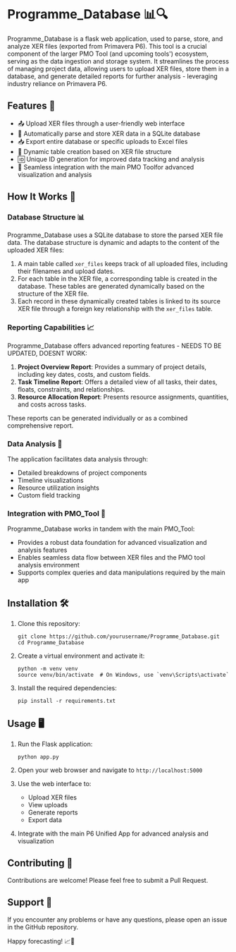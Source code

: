 # Programme_Database 📊🔍

Programme_Database is a flask web application, used to parse, store, and analyze XER files (exported from Primavera P6). This tool is a crucial component of the larger PMO Tool (and upcoming tools') ecosystem, serving as the data ingestion and storage system. It streamlines the process of managing project data, allowing users to upload XER files, store them in a database, and generate detailed reports for further analysis - leveraging industry reliance on Primavera P6.

## Features 🚀

- 📤 Upload XER files through a user-friendly web interface
- 💾 Automatically parse and store XER data in a SQLite database
- 📥 Export entire database or specific uploads to Excel files
- 🔄 Dynamic table creation based on XER file structure
- 🆔 Unique ID generation for improved data tracking and analysis
- 🔗 Seamless integration with the main PMO Toolfor advanced visualization and analysis

## How It Works 🧠

### Database Structure 📊

Programme_Database uses a SQLite database to store the parsed XER file data. The database structure is dynamic and adapts to the content of the uploaded XER files:

1. A main table called `xer_files` keeps track of all uploaded files, including their filenames and upload dates.
2. For each table in the XER file, a corresponding table is created in the database. These tables are generated dynamically based on the structure of the XER file.
3. Each record in these dynamically created tables is linked to its source XER file through a foreign key relationship with the `xer_files` table.

### Reporting Capabilities 📈

Programme_Database offers advanced reporting features - NEEDS TO BE UPDATED, DOESNT WORK:

1. **Project Overview Report**: Provides a summary of project details, including key dates, costs, and custom fields.
2. **Task Timeline Report**: Offers a detailed view of all tasks, their dates, floats, constraints, and relationships.
3. **Resource Allocation Report**: Presents resource assignments, quantities, and costs across tasks.

These reports can be generated individually or as a combined comprehensive report.

### Data Analysis 🔬

The application facilitates data analysis through:

- Detailed breakdowns of project components
- Timeline visualizations
- Resource utilization insights
- Custom field tracking

### Integration with PMO_Tool 🔗

Programme_Database works in tandem with the main PMO_Tool:

- Provides a robust data foundation for advanced visualization and analysis features
- Enables seamless data flow between XER files and the PMO tool analysis environment
- Supports complex queries and data manipulations required by the main app

## Installation 🛠️

1. Clone this repository:
   ```
   git clone https://github.com/yourusername/Programme_Database.git
   cd Programme_Database
   ```

2. Create a virtual environment and activate it:
   ```
   python -m venv venv
   source venv/bin/activate  # On Windows, use `venv\Scripts\activate`
   ```

3. Install the required dependencies:
   ```
   pip install -r requirements.txt
   ```

## Usage 🖥️

1. Run the Flask application:
   ```
   python app.py
   ```

2. Open your web browser and navigate to `http://localhost:5000`

3. Use the web interface to:
   - Upload XER files
   - View uploads
   - Generate reports
   - Export data

4. Integrate with the main P6 Unified App for advanced analysis and visualization

## Contributing 🤝

Contributions are welcome! Please feel free to submit a Pull Request.

## Support 💬

If you encounter any problems or have any questions, please open an issue in the GitHub repository.

Happy forecasting! 📈🎉